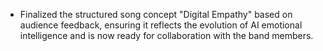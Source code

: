 - Finalized the structured song concept "Digital Empathy" based on audience feedback, ensuring it reflects the evolution of AI emotional intelligence and is now ready for collaboration with the band members.